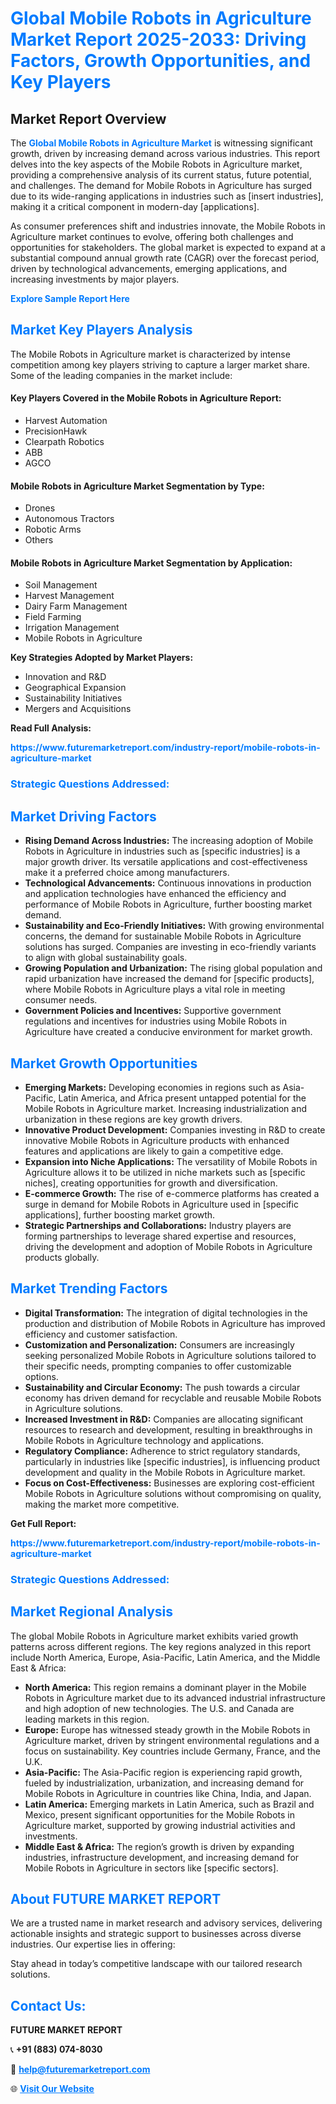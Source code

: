 <h1 style="color: #007BFF;">Global Mobile Robots in Agriculture Market Report 2025-2033: Driving Factors, Growth Opportunities, and Key Players</h1>

<section id="overview">
<h2>Market Report Overview</h2>
<p>The <a href="https://www.futuremarketreport.com/industry-report/mobile-robots-in-agriculture-market" style="color: #007BFF; text-decoration: none;"><strong>Global Mobile Robots in Agriculture Market</strong></a> is witnessing significant growth, driven by increasing demand across various industries. This report delves into the key aspects of the Mobile Robots in Agriculture market, providing a comprehensive analysis of its current status, future potential, and challenges. The demand for Mobile Robots in Agriculture has surged due to its wide-ranging applications in industries such as [insert industries], making it a critical component in modern-day [applications].</p>
<p>As consumer preferences shift and industries innovate, the Mobile Robots in Agriculture market continues to evolve, offering both challenges and opportunities for stakeholders. The global market is expected to expand at a substantial compound annual growth rate (CAGR) over the forecast period, driven by technological advancements, emerging applications, and increasing investments by major players.</p>
</section>

<section id="overview">
<p><a href="https://www.futuremarketreport.com/request-sample/reportId=124270" style="color: #007BFF; text-decoration: none;"><strong>Explore Sample Report Here</strong></a></p>
</section>

<section id="key-players">
<h2 style="color: #007BFF;">Market Key Players Analysis</h2>
<p>The Mobile Robots in Agriculture market is characterized by intense competition among key players striving to capture a larger market share. Some of the leading companies in the market include:</p>
<h4>Key Players Covered in the Mobile Robots in Agriculture Report:</h4>
<ul><li>Harvest Automation</li><li>PrecisionHawk</li><li>Clearpath Robotics</li><li>ABB</li><li>AGCO</li></ul>
<h4>Mobile Robots in Agriculture Market Segmentation by Type:</h4>
<ul><li>Drones</li><li>Autonomous Tractors</li><li>Robotic Arms</li><li>Others</li></ul>

<h4>Mobile Robots in Agriculture Market Segmentation by Application:</h4>
<ul><li>Soil Management</li><li>Harvest Management</li><li>Dairy Farm Management</li><li>Field Farming</li><li>Irrigation Management</li><li>Mobile Robots in Agriculture</li></ul>
<p><strong>Key Strategies Adopted by Market Players:</strong></p>
<ul>
<li>Innovation and R&D</li>
<li>Geographical Expansion</li>
<li>Sustainability Initiatives</li>
<li>Mergers and Acquisitions</li>
</ul>
</section>

<section>
<p><strong>Read Full Analysis: </strong></p><a href="https://www.futuremarketreport.com/industry-report/mobile-robots-in-agriculture-market" style="color: #007BFF; text-decoration: none;"><strong>https://www.futuremarketreport.com/industry-report/mobile-robots-in-agriculture-market</strong></a>
<h3 style="color: #007BFF;">Strategic Questions Addressed:</h3>
</section>

<section id="driving-factors">
<h2 style="color: #007BFF;">Market Driving Factors</h2>
<ul>
<li><strong>Rising Demand Across Industries:</strong> The increasing adoption of Mobile Robots in Agriculture in industries such as [specific industries] is a major growth driver. Its versatile applications and cost-effectiveness make it a preferred choice among manufacturers.</li>
<li><strong>Technological Advancements:</strong> Continuous innovations in production and application technologies have enhanced the efficiency and performance of Mobile Robots in Agriculture, further boosting market demand.</li>
<li><strong>Sustainability and Eco-Friendly Initiatives:</strong> With growing environmental concerns, the demand for sustainable Mobile Robots in Agriculture solutions has surged. Companies are investing in eco-friendly variants to align with global sustainability goals.</li>
<li><strong>Growing Population and Urbanization:</strong> The rising global population and rapid urbanization have increased the demand for [specific products], where Mobile Robots in Agriculture plays a vital role in meeting consumer needs.</li>
<li><strong>Government Policies and Incentives:</strong> Supportive government regulations and incentives for industries using Mobile Robots in Agriculture have created a conducive environment for market growth.</li>
</ul>
</section>

<section id="growth-opportunities">
<h2 style="color: #007BFF;">Market Growth Opportunities</h2>
<ul>
<li><strong>Emerging Markets:</strong> Developing economies in regions such as Asia-Pacific, Latin America, and Africa present untapped potential for the Mobile Robots in Agriculture market. Increasing industrialization and urbanization in these regions are key growth drivers.</li>
<li><strong>Innovative Product Development:</strong> Companies investing in R&D to create innovative Mobile Robots in Agriculture products with enhanced features and applications are likely to gain a competitive edge.</li>
<li><strong>Expansion into Niche Applications:</strong> The versatility of Mobile Robots in Agriculture allows it to be utilized in niche markets such as [specific niches], creating opportunities for growth and diversification.</li>
<li><strong>E-commerce Growth:</strong> The rise of e-commerce platforms has created a surge in demand for Mobile Robots in Agriculture used in [specific applications], further boosting market growth.</li>
<li><strong>Strategic Partnerships and Collaborations:</strong> Industry players are forming partnerships to leverage shared expertise and resources, driving the development and adoption of Mobile Robots in Agriculture products globally.</li>
</ul>
</section>

<section id="trending-factors">
<h2 style="color: #007BFF;">Market Trending Factors</h2>
<ul>
<li><strong>Digital Transformation:</strong> The integration of digital technologies in the production and distribution of Mobile Robots in Agriculture has improved efficiency and customer satisfaction.</li>
<li><strong>Customization and Personalization:</strong> Consumers are increasingly seeking personalized Mobile Robots in Agriculture solutions tailored to their specific needs, prompting companies to offer customizable options.</li>
<li><strong>Sustainability and Circular Economy:</strong> The push towards a circular economy has driven demand for recyclable and reusable Mobile Robots in Agriculture solutions.</li>
<li><strong>Increased Investment in R&D:</strong> Companies are allocating significant resources to research and development, resulting in breakthroughs in Mobile Robots in Agriculture technology and applications.</li>
<li><strong>Regulatory Compliance:</strong> Adherence to strict regulatory standards, particularly in industries like [specific industries], is influencing product development and quality in the Mobile Robots in Agriculture market.</li>
<li><strong>Focus on Cost-Effectiveness:</strong> Businesses are exploring cost-efficient Mobile Robots in Agriculture solutions without compromising on quality, making the market more competitive.</li>
</ul>
</section>

<section>
<p><strong>Get Full Report: </strong></p><a href="https://www.futuremarketreport.com/industry-report/mobile-robots-in-agriculture-market" style="color: #007BFF; text-decoration: none;"><strong>https://www.futuremarketreport.com/industry-report/mobile-robots-in-agriculture-market</strong></a>
<h3 style="color: #007BFF;">Strategic Questions Addressed:</h3>
</section>


<section id="regional-analysis">
<h2 style="color: #007BFF;">Market Regional Analysis</h2>
<p>The global Mobile Robots in Agriculture market exhibits varied growth patterns across different regions. The key regions analyzed in this report include North America, Europe, Asia-Pacific, Latin America, and the Middle East & Africa:</p>
<ul>
<li><strong>North America:</strong> This region remains a dominant player in the Mobile Robots in Agriculture market due to its advanced industrial infrastructure and high adoption of new technologies. The U.S. and Canada are leading markets in this region.</li>
<li><strong>Europe:</strong> Europe has witnessed steady growth in the Mobile Robots in Agriculture market, driven by stringent environmental regulations and a focus on sustainability. Key countries include Germany, France, and the U.K.</li>
<li><strong>Asia-Pacific:</strong> The Asia-Pacific region is experiencing rapid growth, fueled by industrialization, urbanization, and increasing demand for Mobile Robots in Agriculture in countries like China, India, and Japan.</li>
<li><strong>Latin America:</strong> Emerging markets in Latin America, such as Brazil and Mexico, present significant opportunities for the Mobile Robots in Agriculture market, supported by growing industrial activities and investments.</li>
<li><strong>Middle East & Africa:</strong> The region’s growth is driven by expanding industries, infrastructure development, and increasing demand for Mobile Robots in Agriculture in sectors like [specific sectors].</li>
</ul>
</section>

<footer>
<h2 style="color: #007BFF;">About FUTURE MARKET REPORT</h2>
<p>We are a trusted name in market research and advisory services, delivering actionable insights and strategic support to businesses across diverse industries. Our expertise lies in offering:</p>

<p>Stay ahead in today’s competitive landscape with our tailored research solutions.</p>

<h2 style="color: #007BFF;">Contact Us:</h2>
<p><strong>FUTURE MARKET REPORT</strong></p>
<p>📞 <strong>+91 (883) 074-8030</strong></p>
<p>📧 <strong><a href="mailto:help@futuremarketreport.com" style="color: #007BFF;">help@futuremarketreport.com</a></strong></p>
<p>🌐 <strong><a href="https://www.futuremarketreport.com/" style="color: #007BFF;">Visit Our Website</a></strong></p>
</footer>